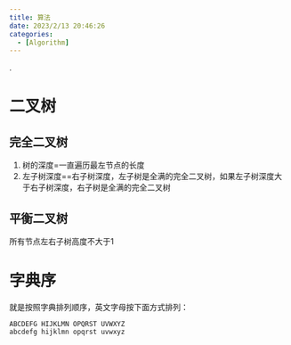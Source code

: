 ```yaml
---
title: 算法
date: 2023/2/13 20:46:26
categories:
  - [Algorithm]
---
```


.

<!-- more -->
# 二叉树

## 完全二叉树

1. 树的深度=一直遍历最左节点的长度
2. 左子树深度==右子树深度，左子树是全满的完全二叉树，如果左子树深度大于右子树深度，右子树是全满的完全二叉树



## 平衡二叉树

所有节点左右子树高度不大于1



# 字典序

就是按照字典排列顺序，英文字母按下面方式排列：

```
ABCDEFG HIJKLMN OPQRST UVWXYZ
abcdefg hijklmn opqrst uvwxyz
```

